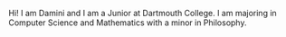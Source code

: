 Hi! I am Damini and I am a Junior at Dartmouth College. I am majoring in Computer Science and Mathematics with a minor in Philosophy. 

<!---
dkohli23/dkohli23 is a ✨ special ✨ repository because its `README.md` (this file) appears on your GitHub profile.
You can click the Preview link to take a look at your changes.
--->
